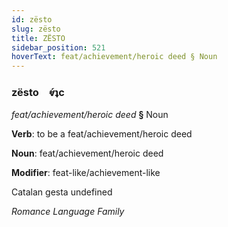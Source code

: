 ```yaml
---
id: zësto
slug: zësto
title: ZËSTO
sidebar_position: 521
hoverText: feat/achievement/heroic deed § Noun
---
```


### zësto&emsp;<span kind="abugida">ⱴ́ʇc</span>

*feat/achievement/heroic deed* **§** Noun

**Verb**: to be a feat/achievement/heroic deed

**Noun**: feat/achievement/heroic deed

**Modifier**: feat-like/achievement-like

Catalan gesta undefined

*Romance Language Family*